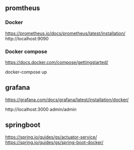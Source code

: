 ## promtheus
### Docker
https://prometheus.io/docs/prometheus/latest/installation/
http://localhost:9090

### Docker compose
https://docs.docker.com/compose/gettingstarted/

docker-compose up

## grafana
https://grafana.com/docs/grafana/latest/installation/docker/

http://localhost:3000
admin/admin

## springboot
https://spring.io/guides/gs/actuator-service/
https://spring.io/guides/gs/spring-boot-docker/